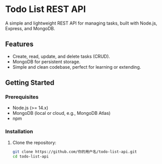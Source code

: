 # Todo List REST API

A simple and lightweight REST API for managing tasks, built with Node.js, Express, and MongoDB.

## Features
- Create, read, update, and delete tasks (CRUD).
- MongoDB for persistent storage.
- Simple and clean codebase, perfect for learning or extending.

## Getting Started

### Prerequisites
- Node.js (>= 14.x)
- MongoDB (local or cloud, e.g., MongoDB Atlas)
- npm

### Installation
1. Clone the repository:
   ```bash
   git clone https://github.com/你的用户名/todo-list-api.git
   cd todo-list-api
